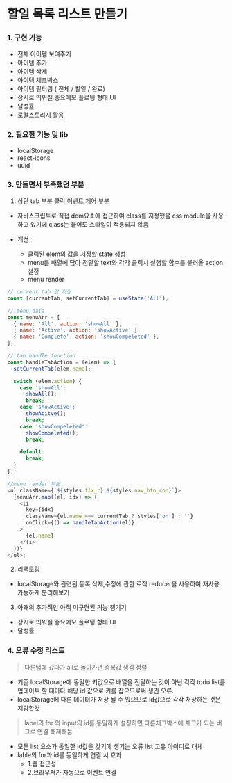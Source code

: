 # 할일 목록 리스트 만들기

### 1. 구현 기능

- 전체 아이템 보여주기
- 아이템 추가
- 아이템 삭제
- 아이템 체크박스
- 아이템 필터링 ( 전체 / 할일 / 완료)
- 상시로 띄워질 중요메모 플로팅 형태 UI
- 달성률
- 로컬스토리지 활용

### 2. 필요한 기능 및 lib

- localStorage
- react-icons
- uuid

### 3. 만들면서 부족했던 부분

1. 상단 tab 부분 클릭 이벤트 제어 부분

- 자바스크립트로 직접 dom요소에 접근하여 class를 지정했음 css module을 사용하고 있기에 class는 붙어도 스타일이 적용되지 않음

- 개선 :
  - 클릭된 elem의 값을 저장할 state 생성
  - menu를 배열에 담아 전달할 text와
    각각 클릭시 실행할 함수를 불러올 action 설정
  - menu render

```javascript
// current tab 값 저장
const [currentTab, setCurrentTab] = useState('All');

// menu data
const menuArr = [
  { name: 'All', action: 'showAll' },
  { name: 'Active', action: 'showActive' },
  { name: 'Complete', action: 'showCompeleted' },
];

// tab handle function
const handleTabAction = (elem) => {
  setCurrentTab(elem.name);

  switch (elem.action) {
    case 'showAll':
      showAll();
      break;
    case 'showActive':
      showAcitve();
      break;
    case 'showCompeleted':
      showCompeleted();
      break;

    default:
      break;
  }
};

//menu render 부분
<ul className={`${styles.flx_c} ${styles.nav_btn_con}`}>
  {menuArr.map((el, idx) => (
    <li
      key={idx}
      className={el.name === currentTab ? styles['on'] : ''}
      onClick={() => handleTabAction(el)}
    >
      {el.name}
    </li>
  ))}
</ul>;
```

2. 리팩토링

- localStorage와 관련된 등록,삭제,수정에 관한 로직 reducer을 사용하여 재사용 가능하게 분리해보기

3. 아래의 추가적인 아직 미구현된 기능 챙기기

- 상시로 띄워질 중요메모 플로팅 형태 UI
- 달성률

### 4. 오류 수정 리스트

> 다른탭에 갔다가 all로 돌아가면 중복값 생김
> 정렬

- 기존 localStorage에 동일한 키값으로 배열을 전달하는 것이 아닌 각각 todo list를 업데이트 할 때마다 해당 id 값으로 키를 잡으므로써 생긴 오류.
- localStorage에 다른 데이터가 저장 될 수 있으므로 id값으로 각각 저장하는 것은 지양할것

> label의 for 와 input의 id를 동일하게 설정하면 다른체크박스에 체크가 되는 버그로 연결 해제해둠

- 모든 list 요소가 동일한 id값을 갖기에 생기는 오류 list 고유 아이디로 대체
- lable의 for과 id를 동일하게 연결 시 효과
  - 1.웹 접근성
  - 2.브라우저가 자동으로 이벤트 연결
